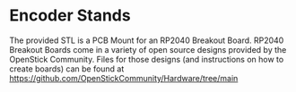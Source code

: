 # Encoder Stands

The provided STL is a PCB Mount for an RP2040 Breakout Board. RP2040 Breakout Boards come in a variety of open source designs provided by the OpenStick Community. Files for those designs (and instructions on how to create boards) can be found at https://github.com/OpenStickCommunity/Hardware/tree/main

